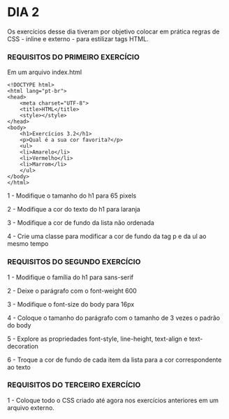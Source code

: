 # DIA 2

Os exercícios desse dia tiveram por objetivo colocar em prática regras de CSS - inline e externo - para estilizar tags HTML.

### REQUISITOS DO PRIMEIRO EXERCÍCIO

Em um arquivo index.html

    <!DOCTYPE html>
    <html lang="pt-br">
    <head>
        <meta charset="UTF-8">
        <title>HTML</title>
        <style></style>
    </head>
    <body>
        <h1>Exercícios 3.2</h1>
        <p>Qual é a sua cor favorita?</p>
        <ul>
        <li>Amarelo</li>
        <li>Vermelho</li>
        <li>Marrom</li>
        </ul>
    </body>
    </html>

1 - Modifique o tamanho do h1 para 65 pixels

2 - Modifique a cor do texto do h1 para laranja

3 - Modifique a cor de fundo da lista não ordenada

4 - Crie uma classe para modificar a cor de fundo da tag p e da ul ao mesmo tempo


### REQUISITOS DO SEGUNDO EXERCÍCIO

1 - Modifique o família do h1 para sans-serif

2 - Deixe o parágrafo com o font-weight 600

3 - Modifique o font-size do body para 16px

4 - Coloque o tamanho do parágrafo com o tamanho de 3 vezes o padrão do body

5 - Explore as propriedades font-style, line-height, text-align e text-decoration

6 - Troque a cor de fundo de cada item da lista para a cor correspondente ao texto

### REQUISITOS DO TERCEIRO EXERCÍCIO

1 - Coloque todo o CSS criado até agora nos exercícios anteriores em um arquivo externo.